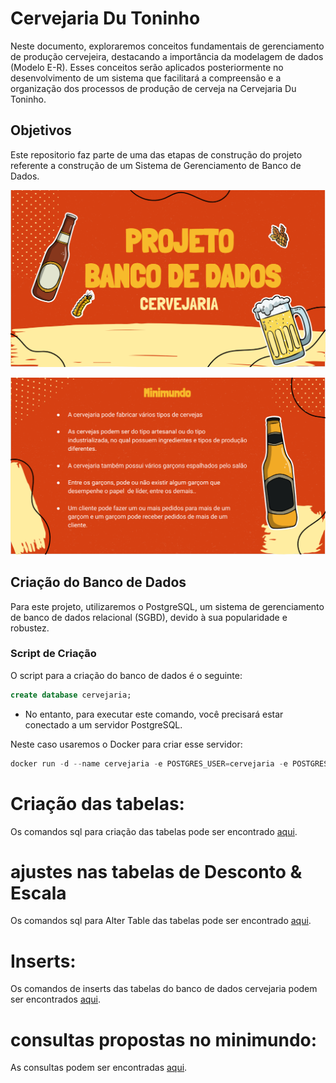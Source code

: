 # Cervejaria Du Toninho

Neste documento, exploraremos conceitos fundamentais de gerenciamento de produção cervejeira, destacando a importância da modelagem de dados (Modelo E-R). Esses conceitos serão aplicados posteriormente no desenvolvimento de um sistema que facilitará a compreensão e a organização dos processos de produção de cerveja na Cervejaria Du Toninho.

## Objetivos

Este repositorio faz parte de uma das etapas de construção do projeto referente a construção de um Sistema de Gerenciamento de Banco de Dados.

[![Apresentação](imgs/image.png)](https://docs.google.com/presentation/d/1pl-3dAWFL5a-4FhonfdpXBSs80aHtOeIGicnX1MsWkY/edit?usp=sharing)

[![Minimundo](imgs/image2.png)](https://docs.google.com/document/d/1KsMsONTEVW4pmsLyKTdEtrN_dzbyItdrA8IQ80Lyupk/edit?usp=sharing)


## Criação do Banco de Dados

Para este projeto, utilizaremos o PostgreSQL, um sistema de gerenciamento de banco de dados relacional (SGBD), devido à sua popularidade e robustez.

### Script de Criação

O script para a criação do banco de dados é o seguinte:

```sql
create database cervejaria;
```
- No entanto, para executar este comando, você precisará estar conectado a um servidor PostgreSQL.
 
Neste caso usaremos o Docker para criar esse servidor:

```javascript
docker run -d --name cervejaria -e POSTGRES_USER=cervejaria -e POSTGRES_PASSWORD=cervejaria123 -p 5432:5432 postgres
```

# Criação das tabelas:

Os comandos sql para criação das tabelas pode ser encontrado [aqui](Create_tables/create.sql).

# ajustes nas tabelas de Desconto & Escala

Os comandos sql para Alter Table das tabelas pode ser encontrado [aqui](Create_tables/alter_table.sql).


# Inserts:

Os comandos de inserts das tabelas do banco de dados cervejaria podem ser encontrados [aqui](inserts_tables/inserts.sql).

# consultas propostas no minimundo:

As consultas podem ser encontradas [aqui](consultas.sql).